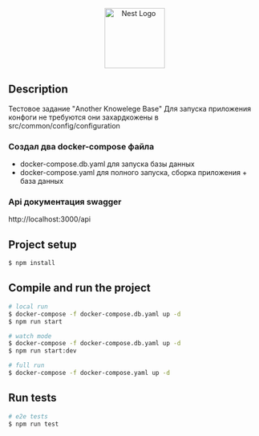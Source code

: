 <p align="center">
  <a href="http://nestjs.com/" target="blank"><img src="https://nestjs.com/img/logo-small.svg" width="120" alt="Nest Logo" /></a>
</p>

[circleci-image]: https://img.shields.io/circleci/build/github/nestjs/nest/master?token=abc123def456
[circleci-url]: https://circleci.com/gh/nestjs/nest



## Description
Тестовое задание "Another Knowelege Base"
Для запуска приложения конфоги не требуются они захардкожены в src/common/config/configuration  

### Создал два docker-compose файла
 -  docker-compose.db.yaml для запуска базы данных
 -  docker-compose.yaml для полного запуска, сборка приложения + база данных

### Api документация swagger  
http://localhost:3000/api


## Project setup

```bash
$ npm install
```

## Compile and run the project

```bash
# local run
$ docker-compose -f docker-compose.db.yaml up -d
$ npm run start

# watch mode
$ docker-compose -f docker-compose.db.yaml up -d
$ npm run start:dev

# full run
$ docker-compose -f docker-compose.yaml up -d
```

## Run tests

```bash
# e2e tests
$ npm run test

```


